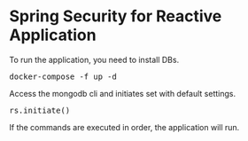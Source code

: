 # Spring Security for Reactive Application

To run the application, you need to install DBs.

<pre>
docker-compose -f up -d
</pre>

Access the mongodb cli and initiates set with default settings.

<pre>
rs.initiate()
</pre>

If the commands are executed in order, the application will run.
